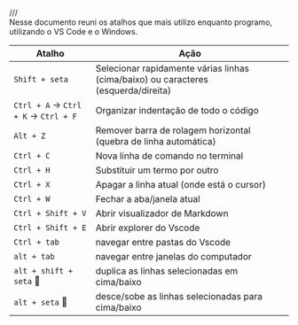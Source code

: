 ///  
Nesse documento reuni os atalhos que mais utilizo enquanto programo, utilizando o VS Code e o Windows. 

| Atalho                    | Ação                                                                 |
|--------------------------|----------------------------------------------------------------------|
| `Shift + seta`           | Selecionar rapidamente várias linhas (cima/baixo) ou caracteres (esquerda/direita)                                 |
| `Ctrl + A` → `Ctrl + K` → `Ctrl + F` | Organizar indentação de todo o código                           |
| `Alt + Z`                | Remover barra de rolagem horizontal (quebra de linha automática)     |
| `Ctrl + C`               | Nova linha de comando no terminal                                   |
| `Ctrl + H`               | Substituir um termo por outro                                        |
| `Ctrl + X`               | Apagar a linha atual (onde está o cursor)                            |
| `Ctrl + W`               | Fechar a aba/janela atual                                            |
| `Ctrl + Shift + V`       | Abrir visualizador de Markdown                                       |
| `Ctrl + Shift + E`       | Abrir explorer do Vscode                                       |
| `Ctrl + tab`       | navegar entre pastas do Vscode                                       |
| `alt + tab`       | navegar entre janelas do computador                                       |
| `alt + shift + seta` 🌟       | duplica as linhas selecionadas em cima/baixo                                   |
| `alt + seta` 🌟      | desce/sobe as linhas selecionadas para cima/baixo                                   |


